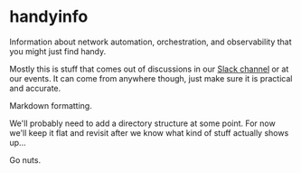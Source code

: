 # handyinfo
Information about network automation, orchestration, and observability that you might just find handy.

Mostly this is stuff that comes out of discussions in our [Slack channel](https://join.slack.com/t/networkautoma-prb3593/shared_invite/zt-25rdfdmyf-qYoYgXEEMs7h_aqwC79Abg) or at our events. It can come from anywhere though, just make sure it is practical and accurate.

Markdown formatting.

We'll probably need to add a directory structure at some point. For now we'll keep it flat and revisit after we know what kind of stuff actually shows up...

Go nuts.
